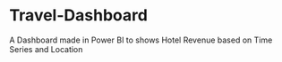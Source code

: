 # Travel-Dashboard
A Dashboard made in Power BI to shows Hotel Revenue based on Time Series and Location
